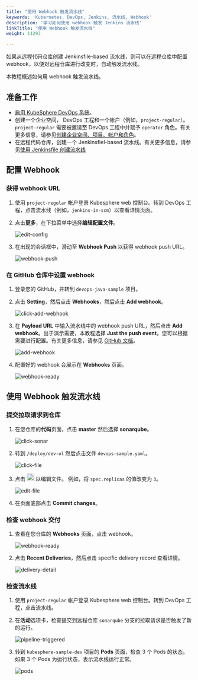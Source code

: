 ```yaml
---
title: "使用 Webhook 触发流水线"
keywords: 'Kubernetes, DevOps, Jenkins, 流水线, Webhook'
description: '学习如何使用 webhook 触发 Jenkins 流水线'
linkTitle: "使用 Webhook 触发流水线"
weight: 11293

---
```


如果从远程代码仓库创建 Jenkinsfile-based 流水线，则可以在远程仓库中配置 webhook，以便对远程仓库进行改变时，自动触发流水线。

本教程概述如何用 webhook 触发流水线。

## 准备工作

- [启用 KubeSphere DevOps 系统](../../../pluggable-components/devops/)。
- 创建一个企业空间， DevOps 工程和一个帐户（例如，`project-regular`）。`project-regular` 需要被邀请至 DevOps 工程中并赋予 `operator` 角色。有关更多信息，请参见[创建企业空间、项目、帐户和角色](../../../quick-start/create-workspace-and-project/)。
- 在远程代码仓库，创建一个 Jenkinsfiel-based 流水线。有关更多信息，请参见[使用 Jenkinsfile 创建流水线](../create-a-pipeline-using-jenkinsfile/)

## 配置 Webhook

### 获得 webhook URL

1. 使用 `project-regular` 帐户登录 Kubesphere web 控制台。转到 DevOps 工程，点击流水线（例如，`jenkins-in-scm`）以查看详情页面。

2. 点击**更多**，在下拉菜单中选择**编辑配置文件**。

   ![edit-config](/images/docs/zh-cn/devops-user-guide/use-devops/pipeline-webhook/edit-config.png)

3. 在出现的会话框中，滑动至 **Webhook Push** 以获得 webhook push URL。

   ![webhook-push](/images/docs/zh-cn/devops-user-guide/use-devops/pipeline-webhook/webhook-push.png)

### 在 GitHub 仓库中设置 webhook

1. 登录您的 GitHub，并转到 `devops-java-sample` 项目。

2. 点击 **Setting**，然后点击 **Webhooks**，然后点击 **Add webhook**。

   ![click-add-webhook](/images/docs/zh-cn/devops-user-guide/use-devops/pipeline-webhook/click-add-webhook.png)

3. 在 **Payload URL** 中输入流水线中的 webhook push URL，然后点击 **Add webhook**。出于演示需要，本教程选择 **Just the push event**。您可以根据需要进行配置。有关更多信息，请参见 [GitHub 文档](https://docs.github.com/en/developers/webhooks-and-events/webhooks/creating-webhooks)。

   ![add-webhook](/images/docs/zh-cn/devops-user-guide/use-devops/pipeline-webhook/add-webhook.png)

4. 配置好的 webhook 会展示在 **Webhooks** 页面。

   ![webhook-ready](/images/docs/zh-cn/devops-user-guide/use-devops/pipeline-webhook/webhook-ready.png)

## 使用 Webhook 触发流水线

### 提交拉取请求到仓库

1. 在您仓库的**代码**页面，点击 **master** 然后选择 **sonarqube**。

   ![click-sonar](/images/docs/zh-cn/devops-user-guide/use-devops/pipeline-webhook/click-sonar.png)

2. 转到 `/deploy/dev-ol` 然后点击文件 `devops-sample.yaml`。

   ![click-file](/images/docs/zh-cn/devops-user-guide/use-devops/pipeline-webhook/click-file.png)

3. 点击 <img src="/images/docs/zh-cn/devops-user-guide/use-devops/pipeline-webhook/edit-btn.png" width="20px" /> 以编辑文件。 例如，将 `spec.replicas` 的值改变为 `3`。

   ![edit-file](/images/docs/zh-cn/devops-user-guide/use-devops/pipeline-webhook/edit-file.png)

4. 在页面底部点击 **Commit changes**。

### 检查 webhook 交付

1. 查看在您仓库的 **Webhooks** 页面，点击 webhook。

   ![webhook-ready](/images/docs/zh-cn/devops-user-guide/use-devops/pipeline-webhook/webhook-ready.png)

2. 点击 **Recent Deliveries**，然后点击 specific delivery record 查看详情。

   ![delivery-detail](/images/docs/zh-cn/devops-user-guide/use-devops/pipeline-webhook/delivery-detail.png)

### 检查流水线

1. 使用 `project-regular` 帐户登录 Kubesphere web 控制台。转到 DevOps 工程，点击流水线。

2. 在**活动**选项卡，检查提交到远程仓库 `sonarqube` 分支的拉取请求是否触发了新的运行。

   ![pipeline-triggered](/images/docs/zh-cn/devops-user-guide/use-devops/pipeline-webhook/pipeline-triggered.png)

3. 转到 `kubesphere-sample-dev` 项目的 **Pods** 页面，检查 3 个 Pods 的状态。如果 3 个 Pods 为运行状态，表示流水线运行正常。

   ![pods](/images/docs/zh-cn/devops-user-guide/use-devops/pipeline-webhook/pods.png)



